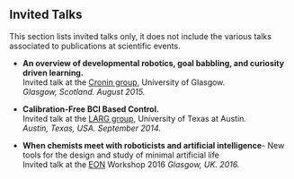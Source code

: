 ## Invited Talks

This section lists invited talks only, it does not include the various talks associated to publications at scientific events.

- **An overview of developmental robotics, goal babbling, and curiosity driven learning.**\
  Invited talk at the [Cronin group](http://www.chem.gla.ac.uk/cronin/), University of Glasgow.\
  *Glasgow, Scotland. August 2015.*

- **Calibration-Free BCI Based Control.**\
  Invited talk at the [LARG group](http://www.cs.utexas.edu/~pstone/research.shtml), University of Texas at Austin.\
  *Austin, Texas, USA. September 2014.*

- **When chemists meet with roboticists and artificial intelligence**- New tools for the design and study of minimal artificial life \
  Invited talk at the [EON](http://eon.elsi.jp/) Workshop 2016
  *Glasgow, UK. 2016.*

